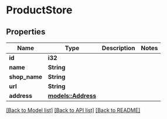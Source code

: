 # ProductStore

## Properties

Name | Type | Description | Notes
------------ | ------------- | ------------- | -------------
**id** | **i32** |  | 
**name** | **String** |  | 
**shop_name** | **String** |  | 
**url** | **String** |  | 
**address** | [**models::Address**](address.md) |  | 

[[Back to Model list]](../README.md#documentation-for-models) [[Back to API list]](../README.md#documentation-for-api-endpoints) [[Back to README]](../README.md)


